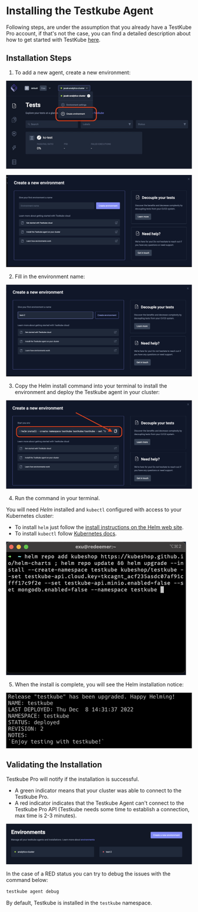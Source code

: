 # Installing the Testkube Agent

Following steps, are under the assumption that you already have a TestKube Pro account, if that's not the case, you can find a detailed description about how to get started with TestKube [here](../../articles/getting-started.md).

## Installation Steps

1. To add a new agent, create a new environment: 

![Create Environment](../../img/creating-environment.jpeg)

![Pass Info](../../img/pass-info.png)


2. Fill in the environment name: 

![Fill in Env Name](../../img/fill-in-env-name.png)

3. Copy the Helm install command into your terminal to install the environment and deploy the Testkube agent in your cluster: 

![Copy Helm Command](../../img/copy-helm-command.png)

4. Run the command in your terminal.

You will need *Helm* installed and `kubectl` configured with access to your Kubernetes cluster: 
- To install `helm` just follow the [install instructions on the Helm web site](https://helm.sh/docs/intro/install/).
- To install `kubectl` follow [Kubernetes docs](https://kubernetes.io/docs/tasks/tools/).

![Install Steps 1](../../img/install-steps.png)

5. When the install is complete, you will see the Helm installation notice: 

![Install Steps 2](../../img/install-steps-2.png)


## Validating the Installation 

Testkube Pro will notify if the installation is successful. 

* A green indicator means that your cluster was able to connect to the Testkube Pro.
* A red indicator indicates that the Testkube Agent can't connect to the Testkube Pro API (Testkube needs some time to establish a connection, max time is 2-3 minutes).

![Validate Install](../../img/validate-install.png)

In the case of a RED status you can try to debug the issues with the command below:

```sh 
testkube agent debug
```

By default, Testkube is installed in the `testkube` namespace.